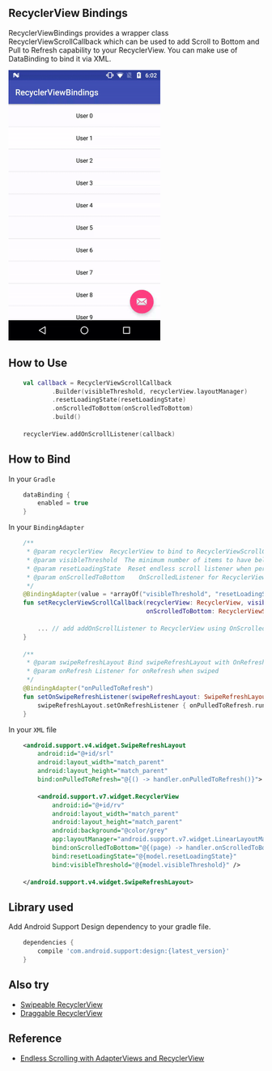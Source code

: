 ## RecyclerView Bindings

RecyclerViewBindings provides a wrapper class RecyclerViewScrollCallback which can be used to add Scroll to Bottom and Pull to Refresh capability to your RecyclerView. You can make use of DataBinding to bind it via XML.

<img src="./README_images/recyclerview_bindings.gif" width="300" height="534"/>

## How to Use

```kotlin
    val callback = RecyclerViewScrollCallback
            .Builder(visibleThreshold, recyclerView.layoutManager)
            .resetLoadingState(resetLoadingState)
            .onScrolledToBottom(onScrolledToBottom)
            .build()

    recyclerView.addOnScrollListener(callback)
```

## How to Bind

In your `Gradle`

```groovy
    dataBinding {
        enabled = true
    }
```

In your `BindingAdapter`

```kotlin
    /**
     * @param recyclerView  RecyclerView to bind to RecyclerViewScrollCallback
     * @param visibleThreshold  The minimum number of items to have below your current scroll position before loading more.
     * @param resetLoadingState  Reset endless scroll listener when performing a new search
     * @param onScrolledToBottom    OnScrolledListener for RecyclerView scrolled
     */
    @BindingAdapter(value = *arrayOf("visibleThreshold", "resetLoadingState", "onScrolledToBottom"), requireAll = false)
    fun setRecyclerViewScrollCallback(recyclerView: RecyclerView, visibleThreshold: Int, resetLoadingState: Boolean,
                                      onScrolledToBottom: RecyclerViewScrollCallback.OnScrolledListener) {

		... // add addOnScrollListener to RecyclerView using OnScrolledListener as above
    }

    /**
     * @param swipeRefreshLayout Bind swipeRefreshLayout with OnRefreshListener
     * @param onRefresh Listener for onRefresh when swiped
     */
    @BindingAdapter("onPulledToRefresh")
    fun setOnSwipeRefreshListener(swipeRefreshLayout: SwipeRefreshLayout, onPulledToRefresh: Runnable) {
        swipeRefreshLayout.setOnRefreshListener { onPulledToRefresh.run() }
    }
```

In your `XML` file

```xml
    <android.support.v4.widget.SwipeRefreshLayout
        android:id="@+id/srl"
        android:layout_width="match_parent"
        android:layout_height="match_parent"
        bind:onPulledToRefresh="@{() -> handler.onPulledToRefresh()}">

        <android.support.v7.widget.RecyclerView
            android:id="@+id/rv"
            android:layout_width="match_parent"
            android:layout_height="match_parent"
            android:background="@color/grey"
            app:layoutManager="android.support.v7.widget.LinearLayoutManager"
            bind:onScrolledToBottom="@{(page) -> handler.onScrolledToBottom(page)}"
            bind:resetLoadingState="@{model.resetLoadingState}"
            bind:visibleThreshold="@{model.visibleThreshold}" />

    </android.support.v4.widget.SwipeRefreshLayout>
```

## Library used

Add Android Support Design dependency to your gradle file.

```groovy
    dependencies {
        compile 'com.android.support:design:{latest_version}'
    }
```

## Also try

- [Swipeable RecyclerView](https://github.com/chetdeva/swipeablerecyclerview)
- [Draggable RecyclerView](https://github.com/chetdeva/draggablerecyclerview)

## Reference

- [Endless Scrolling with AdapterViews and RecyclerView](https://github.com/codepath/android_guides/wiki/Endless-Scrolling-with-AdapterViews-and-RecyclerView)